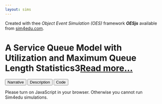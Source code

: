 ```yaml
---
layout: sims
---
```

<div id="frontMatter">
 <div id="sim4eduinfo">Created with thee <i>Object Event Simulation (OES)</i> framework <b><i>OESjs</i></b> available from
  <a href='https://sim4edu.com'>sim4edu.com</a>.</div>
 <h1>A Service Queue Model with Utilization and Maximum Queue Length Statistics3<a href="description.html">Read more...</a></h1>
</div>
<main>
 <div id="model-menu">
  <button type='button' onclick='oes.ui.showNarrative()'>Narrative</button>
  <button type='button' onclick='oes.ui.showDescription()'>Description</button>
  <button id='showCodeBtn' type='button' onclick='oes.ui.showCode()'>Code</button>
 </div>
</main>
<noscript>
 <p>Please turn on JavaScript in your browser. Otherwise you cannot run Sim4edu simulations.</p>
</noscript>
<script src="metadata.js"></script>
